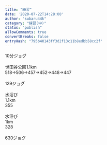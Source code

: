 ```yaml
---
title: "練習"
date: '2020-07-22T14:28:00'
author: "subaru44k"
category: "練習(中)"
status: "publish"
allowComments: true
convertBreaks: false
entryHash: "795b40143ff3d2f13c11b8edbb58cc2f"
---
```

<div>10分ジョグ</div><div><br></div><div>世田谷公園1.1km</div><div>518→506→457→452→448→447</div><div><br></div><div>129ジョグ</div><div><br></div><div>水浴び</div><div>1.1km</div><div>355</div><div><br></div><div>水浴び</div><div>1km</div><div>328</div><div><br></div><div>630ジョグ</div>
